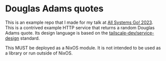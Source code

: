 # Douglas Adams quotes

This is an example repo that I made for my talk at [All Systems Go! 2023](https://all-systems-go.io/). This is a contrived example HTTP service that returns a random Douglas Adams quote. Its design language is based on the [tailscale-dev/service-design](https://github.com/tailscale-dev/service-design) standard.

This MUST be deployed as a NixOS module. It is not intended to be used as a library or run outside of NixOS.